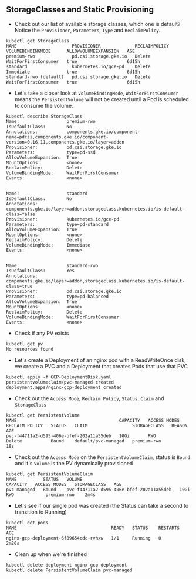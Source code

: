 ## StorageClasses and Static Provisioning

- Check out our list of available storage classes, which one is default? Notice the `Provisioner`, `Parameters`, `Type` and `ReclaimPolicy`.

```
kubectl get StorageClass
NAME                     PROVISIONER             RECLAIMPOLICY   VOLUMEBINDINGMODE      ALLOWVOLUMEEXPANSION   AGE
premium-rwo              pd.csi.storage.gke.io   Delete          WaitForFirstConsumer   true                   6d15h
standard                 kubernetes.io/gce-pd    Delete          Immediate              true                   6d15h
standard-rwo (default)   pd.csi.storage.gke.io   Delete          WaitForFirstConsumer   true                   6d15h
```

- Let's take a closer look at `VolumeBindingMode`, `WaitForFirstConsumer` means the `PersistentVolume` will not be created until a Pod is scheduled to consume the volume.
```
kubectl describe StorageClass
Name:                  premium-rwo
IsDefaultClass:        No
Annotations:           components.gke.io/component-name=pdcsi,components.gke.io/component-version=0.16.11,components.gke.io/layer=addon
Provisioner:           pd.csi.storage.gke.io
Parameters:            type=pd-ssd
AllowVolumeExpansion:  True
MountOptions:          <none>
ReclaimPolicy:         Delete
VolumeBindingMode:     WaitForFirstConsumer
Events:                <none>


Name:                  standard
IsDefaultClass:        No
Annotations:           components.gke.io/layer=addon,storageclass.kubernetes.io/is-default-class=false
Provisioner:           kubernetes.io/gce-pd
Parameters:            type=pd-standard
AllowVolumeExpansion:  True
MountOptions:          <none>
ReclaimPolicy:         Delete
VolumeBindingMode:     Immediate
Events:                <none>


Name:                  standard-rwo
IsDefaultClass:        Yes
Annotations:           components.gke.io/layer=addon,storageclass.kubernetes.io/is-default-class=true
Provisioner:           pd.csi.storage.gke.io
Parameters:            type=pd-balanced
AllowVolumeExpansion:  True
MountOptions:          <none>
ReclaimPolicy:         Delete
VolumeBindingMode:     WaitForFirstConsumer
Events:                <none>
```

- Check if any PV exists
```
kubectl get pv
No resources found
```

- Let's create a Deployment of an nginx pod with a ReadWriteOnce disk, 
we create a PVC and a Deployment that creates Pods that use that PVC

```
kubectl apply -f GCP-DeploymentDisk.yaml
persistentvolumeclaim/pvc-managed created
deployment.apps/nginx-gcp-deployment created
```

- Check out the `Access Mode`, `Reclaim Policy`, `Status`, `Claim` and `StorageClass`

```
kubectl get PersistentVolume
NAME                                       CAPACITY   ACCESS MODES   RECLAIM POLICY   STATUS   CLAIM                 STORAGECLASS   REASON   AGE
pvc-f44711a2-d595-406e-bfef-202a11a55deb   10Gi       RWO            Delete           Bound    default/pvc-managed   premium-rwo             18s
```

- Check out the `Access Mode` on the `PersistentVolumeClaim`, status is `Bound` and it's `Volume` is the PV dynamically provisioned

```
kubectl get PersistentVolumeClaim
NAME          STATUS   VOLUME                                     CAPACITY   ACCESS MODES   STORAGECLASS   AGE
pvc-managed   Bound    pvc-f44711a2-d595-406e-bfef-202a11a55deb   10Gi       RWO            premium-rwo    2m4s
```

- Let's see if our single pod was created (the Status can take a second to transition to Running)

```
kubectl get pods
NAME                                    READY   STATUS    RESTARTS   AGE
nginx-gcp-deployment-6f89654cdc-rvhxw   1/1     Running   0          2m20s
```

- Clean up when we're finished

```
kubectl delete deployment nginx-gcp-deployment
kubectl delete PersistentVolumeClaim pvc-managed
```